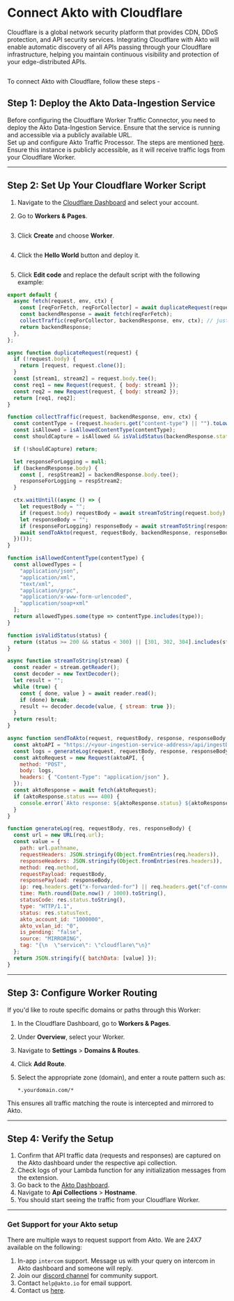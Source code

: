 # Connect Akto with Cloudflare

Cloudflare is a global network security platform that provides CDN, DDoS protection, and API security services. Integrating Cloudflare with Akto will enable automatic discovery of all APIs passing through your Cloudflare infrastructure, helping you maintain continuous visibility and protection of your edge-distributed APIs.

<figure><img src="../../.gitbook/assets/image (11).png" alt=""><figcaption></figcaption></figure>

To connect Akto with Cloudflare, follow these steps -

## Step 1: Deploy the Akto Data-Ingestion Service

Before configuring the Cloudflare Worker Traffic Connector, you need to deploy the Akto Data-Ingestion Service. Ensure that the service is running and accessible via a publicly available URL.\
Set up and configure Akto Traffic Processor. The steps are mentioned [here](https://docs.akto.io/getting-started/traffic-processor/hybrid-saas).\
Ensure this instance is publicly accessible, as it will receive traffic logs from your Cloudflare Worker.

***

## Step 2: Set Up Your Cloudflare Worker Script

1. Navigate to the [Cloudflare Dashboard](https://dash.cloudflare.com/) and select your account.
2.  Go to **Workers & Pages**.

    <figure><img src="../../.gitbook/assets/cloudflare_workers_pages.png" alt=""><figcaption></figcaption></figure>
3.  Click **Create** and choose **Worker**.

    <figure><img src="../../.gitbook/assets/cloudflare-hello-world-worker.png" alt=""><figcaption></figcaption></figure>
4.  Click the **Hello World** button and deploy it.

    <figure><img src="../../.gitbook/assets/cloudflare-hello-world-worker-deploy.png" alt=""><figcaption></figcaption></figure>
5. Click **Edit code** and replace the default script with the following example:

```javascript
export default {
  async fetch(request, env, ctx) {
    const [reqForFetch, reqForCollector] = await duplicateRequest(request); // At the starting of your fetch method
    const backendResponse = await fetch(reqForFetch);
    collectTraffic(reqForCollector, backendResponse, env, ctx); // just after getting response
    return backendResponse;
  },
};

async function duplicateRequest(request) {
  if (!request.body) {
    return [request, request.clone()];
  }
  const [stream1, stream2] = request.body.tee();
  const req1 = new Request(request, { body: stream1 });
  const req2 = new Request(request, { body: stream2 });
  return [req1, req2];
}

function collectTraffic(request, backendResponse, env, ctx) {
  const contentType = (request.headers.get("content-type") || "").toLowerCase();
  const isAllowed = isAllowedContentType(contentType);
  const shouldCapture = isAllowed && isValidStatus(backendResponse.status);

  if (!shouldCapture) return;

  let responseForLogging = null;
  if (backendResponse.body) {
    const [, respStream2] = backendResponse.body.tee();
    responseForLogging = respStream2;
  }

  ctx.waitUntil((async () => {
    let requestBody = "";
    if (request.body) requestBody = await streamToString(request.body);
    let responseBody = "";
    if (responseForLogging) responseBody = await streamToString(responseForLogging);
    await sendToAkto(request, requestBody, backendResponse, responseBody, env);
  })());
}

function isAllowedContentType(contentType) {
  const allowedTypes = [
    "application/json",
    "application/xml",
    "text/xml",
    "application/grpc",
    "application/x-www-form-urlencoded",
    "application/soap+xml"
  ];
  return allowedTypes.some(type => contentType.includes(type));
}

function isValidStatus(status) {
  return (status >= 200 && status < 300) || [301, 302, 304].includes(status);
}

async function streamToString(stream) {
  const reader = stream.getReader();
  const decoder = new TextDecoder();
  let result = "";
  while (true) {
    const { done, value } = await reader.read();
    if (done) break;
    result += decoder.decode(value, { stream: true });
  }
  return result;
}

async function sendToAkto(request, requestBody, response, responseBody, env) {
  const aktoAPI = "https://<your-ingestion-service-address>/api/ingestData";
  const logs = generateLog(request, requestBody, response, responseBody);
  const aktoRequest = new Request(aktoAPI, {
    method: "POST",
    body: logs,
    headers: { "Content-Type": "application/json" },
  });
  const aktoResponse = await fetch(aktoRequest);
  if (aktoResponse.status === 400) {
    console.error(`Akto response: ${aktoResponse.status} ${aktoResponse.statusText}, Body: ${await aktoResponse.text()}`);
  }
}

function generateLog(req, requestBody, res, responseBody) {
  const url = new URL(req.url);
  const value = {
    path: url.pathname,
    requestHeaders: JSON.stringify(Object.fromEntries(req.headers)),
    responseHeaders: JSON.stringify(Object.fromEntries(res.headers)),
    method: req.method,
    requestPayload: requestBody,
    responsePayload: responseBody,
    ip: req.headers.get("x-forwarded-for") || req.headers.get("cf-connecting-ip") || req.headers.get("x-real-ip") || "",
    time: Math.round(Date.now() / 1000).toString(),
    statusCode: res.status.toString(),
    type: "HTTP/1.1",
    status: res.statusText,
    akto_account_id: "1000000",
    akto_vxlan_id: "0",
    is_pending: "false",
    source: "MIRRORING",
    tag: "{\n  \"service\": \"cloudflare\"\n}"
  };
  return JSON.stringify({ batchData: [value] });
}
```

***

## Step 3: Configure Worker Routing

If you'd like to route specific domains or paths through this Worker:

1. In the Cloudflare Dashboard, go to **Workers & Pages**.
2. Under **Overview**, select your Worker.
3. Navigate to **Settings** > **Domains & Routes**.
4. Click **Add Route**.
5.  Select the appropriate zone (domain), and enter a route pattern such as:

    ```
    *.yourdomain.com/*
    ```

This ensures all traffic matching the route is intercepted and mirrored to Akto.

***

## Step 4: Verify the Setup

1. Confirm that API traffic data (requests and responses) are captured on the Akto dashboard under the respective api collection.
2. Check logs of your Lambda function for any initialization messages from the extension.
3. Go back to the [Akto Dashboard](https://app.akto.io/).
4. Navigate to **Api Collections** > **Hostname**.
5. You should start seeing the traffic from your Cloudflare Worker.

***

### Get Support for your Akto setup

There are multiple ways to request support from Akto. We are 24X7 available on the following:

1. In-app `intercom` support. Message us with your query on intercom in Akto dashboard and someone will reply.
2. Join our [discord channel](https://www.akto.io/community) for community support.
3. Contact `help@akto.io` for email support.
4. Contact us [here](https://www.akto.io/contact-us).
